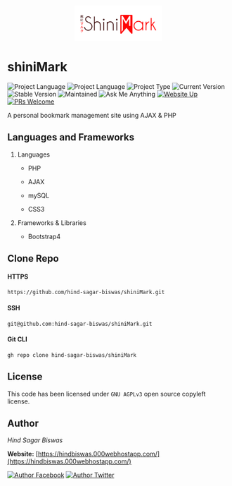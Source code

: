 <p align="center">
  <img width="200" src="assets/images/logo.png">
</p>

# shiniMark

![Project Language](https://img.shields.io/static/v1?label=language&message=PHP&color=blue)
![Project Language](https://img.shields.io/static/v1?label=language&message=AJAX&color=yellow)
![Project Type](https://img.shields.io/static/v1?label=type&message=application&color=cyan)
![Current Version](https://img.shields.io/static/v1?label=current-version&message=v1.9&color=lightgrey)
![Stable Version](https://img.shields.io/static/v1?label=stable-version&message=not-released&color=red)
![Maintained](https://img.shields.io/static/v1?label=maintained&message=yes&color=green)
![Ask Me Anything](https://img.shields.io/static/v1?label=ask-me&message=anything&color=green)
[![Website Up](https://img.shields.io/static/v1?label=website&message=up&color=orange)](http://shinimark.epizy.com)
[![PRs Welcome](https://img.shields.io/badge/PRs-welcome-brightgreen.svg)](http://makeapullrequest.com)

A personal bookmark management site using AJAX & PHP


## Languages and Frameworks

1. Languages
   
   * PHP
   
   * AJAX
    
   * mySQL
   
   * CSS3
   
1. Frameworks & Libraries 
   
   * Bootstrap4

## Clone Repo

#### HTTPS

```
https://github.com/hind-sagar-biswas/shiniMark.git
```

#### SSH

```
git@github.com:hind-sagar-biswas/shiniMark.git
```

#### Git CLI

```
gh repo clone hind-sagar-biswas/shiniMark
```


## License

This code has been licensed under `GNU AGPLv3` open source copyleft license. 

## Author

*Hind Sagar Biswas*

**Website:** [https://hindbiswas.000webhostapp.com/](https://hindbiswas.000webhostapp.com/)

[![Author Facebook](https://img.shields.io/static/v1?label=facebook&message=hindsagar.biswas&style=social&logo=facebook)](https://m.facebook.com/hindsagar.biswas)
[![Author Twitter](https://img.shields.io/static/v1?label=twitter&message=@hind_biswas&style=social&logo=twitter)](https://twitter.com/hind_biswas)
